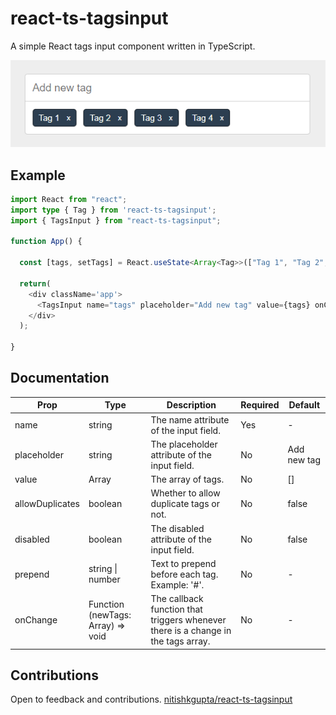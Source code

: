 # react-ts-tagsinput
A simple React tags input component written in TypeScript.

![Screenshot](https://github.com/nitishkgupta/react-ts-tagsinput/raw/master/example/screenshot.png)

## Example

```typescript
import React from "react";
import type { Tag } from 'react-ts-tagsinput';
import { TagsInput } from "react-ts-tagsinput";

function App() {

  const [tags, setTags] = React.useState<Array<Tag>>(["Tag 1", "Tag 2", "Tag 3", "Tag 4"]);
  
  return(
    <div className='app'>
      <TagsInput name="tags" placeholder="Add new tag" value={tags} onChange={(newTags) => setTags(newTags)} />
    </div>
  );
  
}
```

## Documentation

| Prop            	| Type                              	| Description                                                                       	| Required 	| Default     	|
|-----------------	|-----------------------------------	|-----------------------------------------------------------------------------------	|----------	|-------------	|
| name            	| string                            	| The name attribute of the input field.                                            	| Yes      	| -           	|
| placeholder     	| string                            	| The placeholder attribute of the input field.                                     	| No       	| Add new tag 	|
| value           	| Array<Tag>                        	| The array of tags.                                                                	| No       	| []          	|
| allowDuplicates 	| boolean                           	| Whether to allow duplicate tags or not.                                           	| No       	| false       	|
| disabled        	| boolean                           	| The disabled attribute of the input field.                                        	| No       	| false       	|
| prepend         	| string \| number                  	| Text to prepend before each tag. Example: '#'.                                    	| No       	| -           	|
| onChange        	| Function (newTags: Array) => void 	| The callback function that triggers whenever there is a change in the tags array. 	| No       	| -           	|

  ## Contributions
  Open to feedback and contributions. [nitishkgupta/react-ts-tagsinput](https://github.com/nitishkgupta/react-ts-tagsinput)
